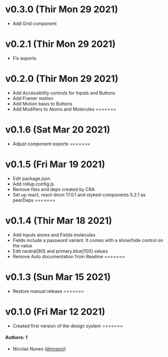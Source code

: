 # v0.3.0 (Thir Mon 29 2021)
- Add Grid component
# v0.2.1 (Thir Mon 29 2021)
- Fix exports
# v0.2.0 (Thir Mon 29 2021)
- Add Accessibility controls for Inputs and Buttons
- Add Framer motion
- Add Motion basis to Buttons
- Add Modifiers to Atoms and Molecules
=======
# v0.1.6 (Sat Mar 20 2021)
- Adjust component exports
=======
# v0.1.5 (Fri Mar 19 2021)
- Edit package.json
- Add rollup.config.js
- Remove files and deps created by CRA
- Set up react, react-drom 17.0.1 and styked-components 5.2.1 as peerDeps
=======
# v0.1.4 (Thir Mar 18 2021)
- Add Inputs atoms and Fields molecules
- Fields include a password variant. It comes with a show/hide control on the value
- Edit neutral[80] and primary.blue[100] values
- Remove Auto documentation from Readme
=======
# v0.1.3 (Sun Mar 15 2021)
- Restore manual release
=======
# v0.1.0 (Fri Mar 12 2021)
- Created first version of the design system
=======
#### Authors: 1
- Nicolas Nunes ([@nnsncl](https://github.com/nnsncl))